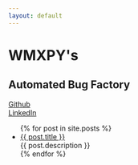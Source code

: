 ```yaml
---
layout: default
---
```


<body>
  <div class="index-wrapper">
    <div class="aside">
      <div class="info-card">
        <h1>WMXPY's</h1>
        <h2>Automated Bug Factory</h2>
        <div class="info-space"/>
        <div class="redirect-combo">
            <a class="redirect-link" href="https://github.com/wmxpy">
                <i class="fa fa-github fa-fw" aria-hidden="true"></i> Github
            </a>
        </div>
        <div class="redirect-combo">
            <a class="redirect-link" href="https://www.linkedin.com/in/meng-wang-690327150/">
                <i class="fa fa-linkedin fa-fw" aria-hidden="true"></i> LinkedIn
            </a>
        </div>
      </div>
    </div>
    <div class="index-content">
      <ul class="article-list">
        {% for post in site.posts %}
        <li>
          <a href="{{ post.url }}" class="title">{{ post.title }}</a>
          <div class="title-desc">{{ post.description }}</div>
        </li>
        {% endfor %}
      </ul>
    </div>
  </div>
</body>
